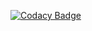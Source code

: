 [![Codacy Badge](https://app.codacy.com/project/badge/Grade/46dcfce1b0fc4f6bb21a98ccb2c04ea9)](https://www.codacy.com/gh/marusqq/facebook-data/dashboard?utm_source=github.com&amp;utm_medium=referral&amp;utm_content=marusqq/facebook-data&amp;utm_campaign=Badge_Grade)